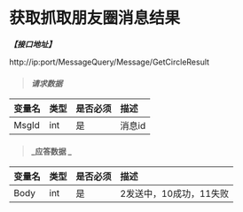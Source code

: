 # 获取抓取朋友圈消息结果

_**【接口地址】**_

http://ip:port/MessageQuery/Message/GetCircleResult

> #### _请求数据_

| 变量名 | 类型 | 是否必须 | 描述 |
| :--- | :--- | :--- | :--- |
| MsgId | int | 是 | 消息id |

> #### _应答数据 _

| 变量名 | 类型 | 是否必须 | 描述 |
| :--- | :--- | :--- | :--- |
| Body | int | 是 | 2发送中，10成功，11失败 |


